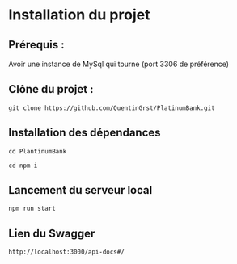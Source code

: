 # Installation du projet

## Prérequis :

Avoir une instance de MySql qui tourne (port 3306 de préférence)

## Clône du projet :

`git clone https://github.com/QuentinGrst/PlatinumBank.git`

## Installation des dépendances 

 `cd PlantinumBank`  
 
 `cd npm i`

## Lancement du serveur local 

`npm run start`

## Lien du Swagger

`http://localhost:3000/api-docs#/`
